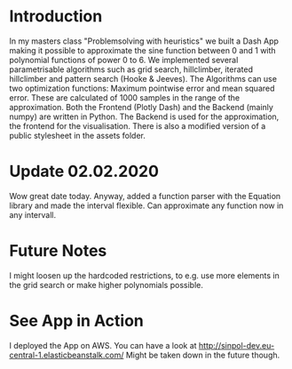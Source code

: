 
Introduction
=================
In my masters class "Problemsolving with heuristics" we built a Dash App making it possible to approximate the sine function between 0 and 1 with polynomial functions of power 0 to 6. We implemented several parametrisable algorithms such as grid search, hillclimber, iterated hillclimber and pattern search (Hooke & Jeeves). The Algorithms can use two optimization functions: Maximum pointwise error and mean squared error. These are calculated of 1000 samples in the range of the approximation. Both the Frontend (Plotly Dash) and the Backend (mainly numpy) are written in Python. The Backend is used for the approximation, the frontend for the visualisation. There is also a modified version of a public stylesheet in the assets folder. 

Update 02.02.2020
=================
Wow great date today. Anyway, added a function parser with the Equation library and made the interval flexible. Can approximate any function now in any intervall.

Future Notes
=================
I might loosen up the hardcoded restrictions, to e.g. use more elements in the grid search or make higher polynomials possible. 

See App in Action
=================
I deployed the App on AWS. You can have a look at http://sinpol-dev.eu-central-1.elasticbeanstalk.com/
Might be taken down in the future though. 
